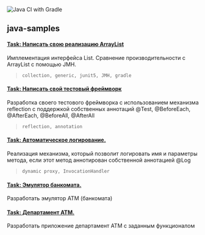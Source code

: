 ![Java CI with Gradle](https://github.com/Frechman/java-otus/workflows/Java%20CI%20with%20Gradle/badge.svg?branch=master)

## java-samples

#### [Task: Написать свою реализацию ArrayList](./HW02-generics)
Имплементация интерфейса List. Сравнение производительности с ArrayList c помощью JMH.

> <code>collection, generic, junit5, JMH, gradle</code>

#### [Task: Написать свой тестовый фреймворк](./HW03-test-framework)
Разработка своего тестового фреймворка с использованием механизма reflection с поддержкой собственных аннотаций @Test, @BeforeEach, @AfterEach, @BeforeAll, @AfterAll

> <code>reflection, annotation</code>

#### [Task: Автоматическое логирование.](./HW05-aop-proxy)
Реализация механизма, который позволит логировать имя и параметры метода, если этот метод аннотирован собственной аннотацией @Log

> <code>dynamic proxy, InvocationHandler</code>

#### [Task: Эмулятор банкомата.](./HW06-atm)
Разработать эмулятор АТМ (банкомата)

#### [Task: Департамент ATM.](./HW07-atm-department)
Разработать приложение департамент АТМ с заданным функционалом